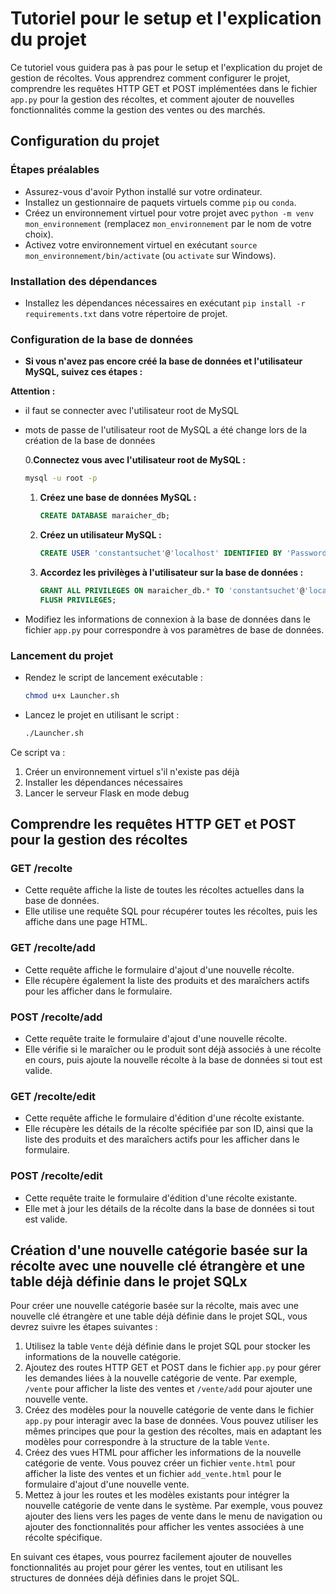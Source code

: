 # Tutoriel pour le setup et l'explication du projet

Ce tutoriel vous guidera pas à pas pour le setup et l'explication du projet de gestion de récoltes. Vous apprendrez comment configurer le projet, comprendre les requêtes HTTP GET et POST implémentées dans le fichier `app.py` pour la gestion des récoltes, et comment ajouter de nouvelles fonctionnalités comme la gestion des ventes ou des marchés.

## Configuration du projet

### Étapes préalables

* Assurez-vous d'avoir Python installé sur votre ordinateur.
* Installez un gestionnaire de paquets virtuels comme `pip` ou `conda`.
* Créez un environnement virtuel pour votre projet avec `python -m venv mon_environnement` (remplacez `mon_environnement` par le nom de votre choix).
* Activez votre environnement virtuel en exécutant `source mon_environnement/bin/activate` (ou `activate` sur Windows).

### Installation des dépendances

* Installez les dépendances nécessaires en exécutant `pip install -r requirements.txt` dans votre répertoire de projet.

### Configuration de la base de données

* **Si vous n'avez pas encore créé la base de données et l'utilisateur MySQL, suivez ces étapes :**

**Attention :**
- il faut se connecter avec l'utilisateur root de MySQL
- mots de passe de l'utilisateur root de MySQL a été change lors de la création de la base de données

  0.**Connectez vous avec l'utilisateur root de MySQL :**
     ```bash
     mysql -u root -p
     ``` 

  1. **Créez une base de données MySQL :**
     ```sql
     CREATE DATABASE maraicher_db;
     ```

  2. **Créez un utilisateur MySQL :**
     ```sql
     CREATE USER 'constantsuchet'@'localhost' IDENTIFIED BY 'Password123!';
     ```

  3. **Accordez les privilèges à l'utilisateur sur la base de données :**
     ```sql
     GRANT ALL PRIVILEGES ON maraicher_db.* TO 'constantsuchet'@'localhost';
     FLUSH PRIVILEGES;
     ```

* Modifiez les informations de connexion à la base de données dans le fichier `app.py` pour correspondre à vos paramètres de base de données.

### Lancement du projet

* Rendez le script de lancement exécutable :
  ```bash
  chmod u+x Launcher.sh
  ```

* Lancez le projet en utilisant le script :
  ```bash
  ./Launcher.sh
  ```

Ce script va :
1. Créer un environnement virtuel s'il n'existe pas déjà
2. Installer les dépendances nécessaires
3. Lancer le serveur Flask en mode debug

## Comprendre les requêtes HTTP GET et POST pour la gestion des récoltes

### GET /recolte

* Cette requête affiche la liste de toutes les récoltes actuelles dans la base de données.
* Elle utilise une requête SQL pour récupérer toutes les récoltes, puis les affiche dans une page HTML.

### GET /recolte/add

* Cette requête affiche le formulaire d'ajout d'une nouvelle récolte.
* Elle récupère également la liste des produits et des maraîchers actifs pour les afficher dans le formulaire.

### POST /recolte/add

* Cette requête traite le formulaire d'ajout d'une nouvelle récolte.
* Elle vérifie si le maraîcher ou le produit sont déjà associés à une récolte en cours, puis ajoute la nouvelle récolte à la base de données si tout est valide.

### GET /recolte/edit

* Cette requête affiche le formulaire d'édition d'une récolte existante.
* Elle récupère les détails de la récolte spécifiée par son ID, ainsi que la liste des produits et des maraîchers actifs pour les afficher dans le formulaire.

### POST /recolte/edit

* Cette requête traite le formulaire d'édition d'une récolte existante.
* Elle met à jour les détails de la récolte dans la base de données si tout est valide.

## Création d'une nouvelle catégorie basée sur la récolte avec une nouvelle clé étrangère et une table déjà définie dans le projet SQLx

Pour créer une nouvelle catégorie basée sur la récolte, mais avec une nouvelle clé étrangère et une table déjà définie dans le projet SQL, vous devrez suivre les étapes suivantes :

1. Utilisez la table `Vente` déjà définie dans le projet SQL pour stocker les informations de la nouvelle catégorie.
2. Ajoutez des routes HTTP GET et POST dans le fichier `app.py` pour gérer les demandes liées à la nouvelle catégorie de vente. Par exemple, `/vente` pour afficher la liste des ventes et `/vente/add` pour ajouter une nouvelle vente.
3. Créez des modèles pour la nouvelle catégorie de vente dans le fichier `app.py` pour interagir avec la base de données. Vous pouvez utiliser les mêmes principes que pour la gestion des récoltes, mais en adaptant les modèles pour correspondre à la structure de la table `Vente`.
4. Créez des vues HTML pour afficher les informations de la nouvelle catégorie de vente. Vous pouvez créer un fichier `vente.html` pour afficher la liste des ventes et un fichier `add_vente.html` pour le formulaire d'ajout d'une nouvelle vente.
5. Mettez à jour les routes et les modèles existants pour intégrer la nouvelle catégorie de vente dans le système. Par exemple, vous pouvez ajouter des liens vers les pages de vente dans le menu de navigation ou ajouter des fonctionnalités pour afficher les ventes associées à une récolte spécifique.

En suivant ces étapes, vous pourrez facilement ajouter de nouvelles fonctionnalités au projet pour gérer les ventes, tout en utilisant les structures de données déjà définies dans le projet SQL.
